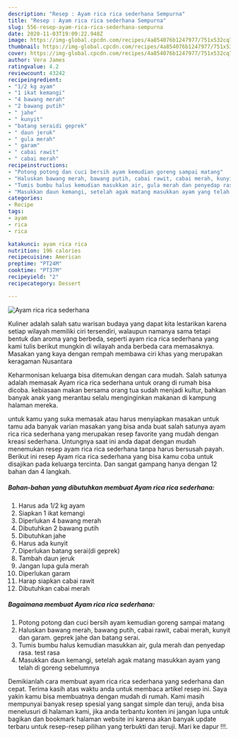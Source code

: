 ```yaml
---
description: "Resep : Ayam rica rica sederhana Sempurna"
title: "Resep : Ayam rica rica sederhana Sempurna"
slug: 556-resep-ayam-rica-rica-sederhana-sempurna
date: 2020-11-03T19:09:22.948Z
image: https://img-global.cpcdn.com/recipes/4a854076b1247977/751x532cq70/ayam-rica-rica-sederhana-foto-resep-utama.jpg
thumbnail: https://img-global.cpcdn.com/recipes/4a854076b1247977/751x532cq70/ayam-rica-rica-sederhana-foto-resep-utama.jpg
cover: https://img-global.cpcdn.com/recipes/4a854076b1247977/751x532cq70/ayam-rica-rica-sederhana-foto-resep-utama.jpg
author: Vera James
ratingvalue: 4.2
reviewcount: 43242
recipeingredient:
- "1/2 kg ayam"
- "1 ikat kemangi"
- "4 bawang merah"
- "2 bawang putih"
- " jahe"
- " kunyit"
- "batang seraidi geprek"
- " daun jeruk"
- " gula merah"
- " garam"
- " cabai rawit"
- " cabai merah"
recipeinstructions:
- "Potong potong dan cuci bersih ayam kemudian goreng sampai matang"
- "Haluskan bawang merah, bawang putih, cabai rawit, cabai merah, kunyit dan garam. geprek jahe dan batang serai."
- "Tumis bumbu halus kemudian masukkan air, gula merah dan penyedap rasa. test rasa"
- "Masukkan daun kemangi, setelah agak matang masukkan ayam yang telah di goreng sebelumnya"
categories:
- Recipe
tags:
- ayam
- rica
- rica

katakunci: ayam rica rica 
nutrition: 196 calories
recipecuisine: American
preptime: "PT24M"
cooktime: "PT37M"
recipeyield: "2"
recipecategory: Dessert

---
```



![Ayam rica rica sederhana](https://img-global.cpcdn.com/recipes/4a854076b1247977/751x532cq70/ayam-rica-rica-sederhana-foto-resep-utama.jpg)

Kuliner adalah salah satu warisan budaya yang dapat kita lestarikan karena setiap wilayah memiliki ciri tersendiri, walaupun namanya sama tetapi bentuk dan aroma yang berbeda, seperti ayam rica rica sederhana yang kami tulis berikut mungkin di wilayah anda berbeda cara memasaknya. Masakan yang kaya dengan rempah membawa ciri khas yang merupakan keragaman Nusantara

Keharmonisan keluarga bisa ditemukan dengan cara mudah. Salah satunya adalah memasak Ayam rica rica sederhana untuk orang di rumah bisa dicoba. kebiasaan makan bersama orang tua sudah menjadi kultur, bahkan banyak anak yang merantau selalu menginginkan makanan di kampung halaman mereka.



untuk kamu yang suka memasak atau harus menyiapkan masakan untuk tamu ada banyak varian masakan yang bisa anda buat salah satunya ayam rica rica sederhana yang merupakan resep favorite yang mudah dengan kreasi sederhana. Untungnya saat ini anda dapat dengan mudah menemukan resep ayam rica rica sederhana tanpa harus bersusah payah.
Berikut ini resep Ayam rica rica sederhana yang bisa kamu coba untuk disajikan pada keluarga tercinta. Dan sangat gampang hanya dengan 12 bahan dan 4 langkah.


<!--inarticleads1-->

##### Bahan-bahan yang dibutuhkan membuat Ayam rica rica sederhana:

1. Harus ada 1/2 kg ayam
1. Siapkan 1 ikat kemangi
1. Diperlukan 4 bawang merah
1. Dibutuhkan 2 bawang putih
1. Dibutuhkan  jahe
1. Harus ada  kunyit
1. Diperlukan batang serai(di geprek)
1. Tambah  daun jeruk
1. Jangan lupa  gula merah
1. Diperlukan  garam
1. Harap siapkan  cabai rawit
1. Dibutuhkan  cabai merah




<!--inarticleads2-->

##### Bagaimana membuat  Ayam rica rica sederhana:

1. Potong potong dan cuci bersih ayam kemudian goreng sampai matang
1. Haluskan bawang merah, bawang putih, cabai rawit, cabai merah, kunyit dan garam. geprek jahe dan batang serai.
1. Tumis bumbu halus kemudian masukkan air, gula merah dan penyedap rasa. test rasa
1. Masukkan daun kemangi, setelah agak matang masukkan ayam yang telah di goreng sebelumnya




Demikianlah cara membuat ayam rica rica sederhana yang sederhana dan cepat. Terima kasih atas waktu anda untuk membaca artikel resep ini. Saya yakin kamu bisa membuatnya dengan mudah di rumah. Kami masih mempunyai banyak resep spesial yang sangat simple dan teruji, anda bisa menelusuri di halaman kami, jika anda terbantu konten ini jangan lupa untuk bagikan dan bookmark halaman website ini karena akan banyak update terbaru untuk resep-resep pilihan yang terbukti dan teruji. Mari ke dapur !!!. 

